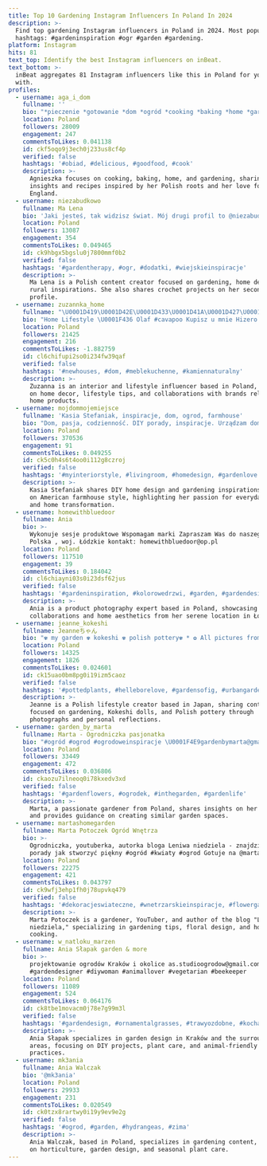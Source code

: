 ```yaml
---
title: Top 10 Gardening Instagram Influencers In Poland In 2024
description: >-
  Find top gardening Instagram influencers in Poland in 2024. Most popular
  hashtags: #gardeninspiration #ogr #garden #gardening.
platform: Instagram
hits: 81
text_top: Identify the best Instagram influencers on inBeat.
text_bottom: >-
  inBeat aggregates 81 Instagram influencers like this in Poland for you to work
  with.
profiles:
  - username: aga_i_dom
    fullname: ''
    bio: "*pieczenie *gotowanie *dom *ogród *cooking *baking *home *gardening *England in my ❤️\U0001F1EC\U0001F1E7. Don’t copy my pics. Agnieszka, Poland\U0001F4E9 redmore@poczta.onet.pl"
    location: Poland
    followers: 28009
    engagement: 247
    commentsToLikes: 0.041138
    id: ckf5oqo9j3ech0j233us8cf4p
    verified: false
    hashtags: '#obiad, #delicious, #goodfood, #cook'
    description: >-
      Agnieszka focuses on cooking, baking, home, and gardening, sharing
      insights and recipes inspired by her Polish roots and her love for
      England.
  - username: niezabudkowo
    fullname: Ma Lena
    bio: 'Jaki jesteś, tak widzisz świat. Mój drugi profil to @niezabudkowo_crochet'
    location: Poland
    followers: 13087
    engagement: 354
    commentsToLikes: 0.049465
    id: ck9hbgx5bgslu0j7800mmf0b2
    verified: false
    hashtags: '#gardentherapy, #ogr, #dodatki, #wiejskieinspiracje'
    description: >-
      Ma Lena is a Polish content creator focused on gardening, home decor, and
      rural inspirations. She also shares crochet projects on her secondary
      profile.
  - username: zuzannka_home
    fullname: "\U0001D419\U0001D42E\U0001D433\U0001D41A\U0001D427\U0001D427\U0001D41A | \U0001D408\U0001D427\U0001D42D\U0001D41E\U0001D42B\U0001D422\U0001D428\U0001D42B & \U0001D425\U0001D422\U0001D41F\U0001D41E\U0001D42C\U0001D42D\U0001D432\U0001D425\U0001D41E"
    bio: "Home Lifestyle \U0001F436 Olaf #cavapoo Kupisz u mnie Hizero Absynth kod 15% Kuvings ambasador zuza10 Collab: zuzannka.home@gmail.com"
    location: Poland
    followers: 21425
    engagement: 216
    commentsToLikes: -1.882759
    id: cl6chifupi2so0i234fw39qaf
    verified: false
    hashtags: '#newhouses, #dom, #meblekuchenne, #kamiennaturalny'
    description: >-
      Zuzanna is an interior and lifestyle influencer based in Poland, focusing
      on home decor, lifestyle tips, and collaborations with brands related to
      home products.
  - username: mojdommojemiejsce
    fullname: 'Kasia Stefaniak, inspiracje, dom, ogrod, farmhouse'
    bio: "Dom, pasja, codzienność. DIY porady, inspiracje. Urządzam dom i buduje nowy w stylu amerykańskiej farmy. Kontakt, współpraca\U0001F4EAkstefaniak@op.pl"
    location: Poland
    followers: 370536
    engagement: 91
    commentsToLikes: 0.049255
    id: ck5c0h4s6t4oo0i112g8czroj
    verified: false
    hashtags: '#myinteriorstyle, #livingroom, #homedesign, #gardenlove'
    description: >-
      Kasia Stefaniak shares DIY home design and gardening inspirations focused
      on American farmhouse style, highlighting her passion for everyday living
      and home transformation.
  - username: homewithbluedoor
    fullname: Ania
    bio: >-
      Wykonuje sesje produktowe Wspomagam marki Zapraszam Was do naszego domku
      Polska , woj. Łódzkie kontakt: homewithbluedoor@op.pl
    location: Poland
    followers: 117510
    engagement: 39
    commentsToLikes: 0.184042
    id: cl6chiayni03s0i23dsf62jus
    verified: false
    hashtags: '#gardeninspiration, #kolorowedrzwi, #garden, #gardendesign'
    description: >-
      Ania is a product photography expert based in Poland, showcasing brand
      collaborations and home aesthetics from her serene location in Łódzkie.
  - username: jeanne_kokeshi
    fullname: Jeanneちゃん
    bio: "✾ my garden ✾ kokeshi ✾ polish pottery✾ * ✿ All pictures from my garden ✿ Japan 四季を通じて小さな庭との暮らしを楽しんでます\U0001F3B6 日本に住んでいるポーランド人です♪"
    location: Poland
    followers: 14325
    engagement: 1826
    commentsToLikes: 0.024601
    id: ck15uao0bm8pg0i19izm5caoz
    verified: false
    hashtags: '#pottedplants, #helleborelove, #gardensofig, #urbangardenersrepublic'
    description: >-
      Jeanne is a Polish lifestyle creator based in Japan, sharing content
      focused on gardening, Kokeshi dolls, and Polish pottery through
      photographs and personal reflections.
  - username: garden_by_marta
    fullname: Marta - Ogrodniczka pasjonatka
    bio: "#ogród #ogrod #ogrodoweinspiracje \U0001F4E9gardenbymarta@gmail.com Opowiadam o moim ogrodzie i tłumaczę, jak stworzyć podobny."
    location: Poland
    followers: 33449
    engagement: 472
    commentsToLikes: 0.036806
    id: ckaozu7ilneoq0i78kxedv3xd
    verified: false
    hashtags: '#gardenflowers, #ogrodek, #inthegarden, #gardenlife'
    description: >-
      Marta, a passionate gardener from Poland, shares insights on her garden
      and provides guidance on creating similar garden spaces.
  - username: martashomegarden
    fullname: Marta Potoczek Ogród Wnętrza
    bio: >-
      Ogrodniczka, youtuberka, autorka bloga Leniwa niedziela - znajdziesz tu
      porady jak stworzyć piękny #ogród #kwiaty #ogrod Gotuje na @martapotoczek
    location: Poland
    followers: 22275
    engagement: 421
    commentsToLikes: 0.043797
    id: ck9wfj3ehp1fh0j78upvkq479
    verified: false
    hashtags: '#dekoracjeswiateczne, #wnetrzarskieinspiracje, #flowergarden, #id'
    description: >-
      Marta Potoczek is a gardener, YouTuber, and author of the blog "Leniwa
      niedziela," specializing in gardening tips, floral design, and home
      cooking.
  - username: w_natloku_marzen
    fullname: Ania Słapak garden & more
    bio: >-
      projektowanie ogrodów Kraków i okolice as.studioogrodow@gmail.com
      #gardendesigner #diywoman #animallover #vegetarian #beekeeper
    location: Poland
    followers: 11089
    engagement: 524
    commentsToLikes: 0.064176
    id: ck8tbe1movacm0j78e7g99m3l
    verified: false
    hashtags: '#gardendesign, #ornamentalgrasses, #trawyozdobne, #kochammojegopsa'
    description: >-
      Ania Słapak specializes in garden design in Kraków and the surrounding
      areas, focusing on DIY projects, plant care, and animal-friendly gardening
      practices.
  - username: mk3ania
    fullname: Ania Walczak
    bio: '@mk3ania'
    location: Poland
    followers: 29933
    engagement: 231
    commentsToLikes: 0.020549
    id: ck0tzx8rartwy0i19y9ev9e2g
    verified: false
    hashtags: '#ogrod, #garden, #hydrangeas, #zima'
    description: >-
      Ania Walczak, based in Poland, specializes in gardening content, focusing
      on horticulture, garden design, and seasonal plant care.
---
```


